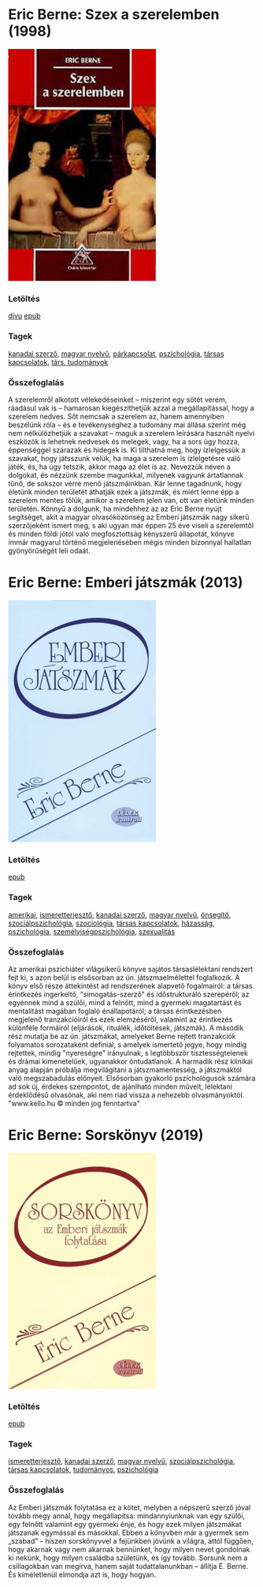 # <a name="id_905">Eric Berne: Szex a szerelemben (1998)</a>
<img src="https://github.com/BercziSandor/calibre_lib/raw/main/libs/main/Eric%20Berne/Szex%20a%20szerelemben%20%28905%29/cover.jpg" alt="cover" width="300"/>

### Letöltés
[djvu](https://github.com/BercziSandor/calibre_lib/raw/main/libs/main/Eric%20Berne/Szex%20a%20szerelemben%20%28905%29/Szex%20a%20szerelemben%20-%20Eric%20Berne.djvu) 
 [epub](https://github.com/BercziSandor/calibre_lib/raw/main/libs/main/Eric%20Berne/Szex%20a%20szerelemben%20%28905%29/Szex%20a%20szerelemben%20-%20Eric%20Berne.epub)

### Tagek
[kanadai szerző](https://github.com/berczisandor/calibre_lib/blob/main/libs/main/tags/kanadai%20szerz%c5%91.md), [magyar nyelvű](https://github.com/berczisandor/calibre_lib/blob/main/libs/main/tags/magyar%20nyelv%c5%b1.md), [párkapcsolat](https://github.com/berczisandor/calibre_lib/blob/main/libs/main/tags/p%c3%a1rkapcsolat.md), [pszichológia](https://github.com/berczisandor/calibre_lib/blob/main/libs/main/tags/pszichol%c3%b3gia.md), [társas kapcsolatok](https://github.com/berczisandor/calibre_lib/blob/main/libs/main/tags/t%c3%a1rsas%20kapcsolatok.md), [társ. tudományok](https://github.com/berczisandor/calibre_lib/blob/main/libs/main/tags/t%c3%a1rs.%20tudom%c3%a1nyok.md)

### Összefoglalás
<div>
<p>A ​szerelemről alkotott vélekedéseinket – miszerint egy sötét verem, ráadásul vak is – hamarosan kiegészíthetjük azzal a megállapítással, hogy a szerelem nedves. Sőt nemcsak a szerelem az, hanem amennyiben beszélünk róla – és e tevékenységhez a tudomány mai állása szerint még nem nélkülözhetjük a szavakat – maguk a szerelem leírására használt nyelvi eszközök is lehetnek nedvesek és melegek, vagy, ha a sors úgy hozza, éppenséggel szárazak és hidegek is. Ki tilthatná meg, hogy ízlelgessük a szavakat, hogy játsszunk velük, ha maga a szerelem is ízlelgetésre való játék, és, ha úgy tetszik, akkor maga az élet is az. Nevezzük néven a dolgokat, és nézzünk szembe magunkkal, milyenek vagyunk ártatlannak tűnő, de sokszor vérre menő játszmáinkban. Kár lenne tagadnunk, hogy életünk minden területét áthatják ezek a játszmák, és miért lenne épp a szerelem mentes tőlük, amikor a szerelem jelen van, ott van életünk minden területén. Könnyű a dolgunk, ha mindehhez az az Eric Berne nyújt segítséget, akit a magyar olvasóközönség az Emberi játszmák nagy sikerű szerzőjeként ismert meg, s aki ugyan már éppen 25 éve viseli a szerelemtől és minden földi jótól való megfosztottság kényszerű állapotát, könyve immár magyarul történő megjelenésében mégis minden bizonnyal hallatlan gyönyörűségét leli odaát.</p></div>


# <a name="id_291">Eric Berne: Emberi játszmák (2013)</a>
<img src="https://github.com/BercziSandor/calibre_lib/raw/main/libs/main/Eric%20Berne/Emberi%20Jatszmak%20%28291%29/cover.jpg" alt="cover" width="300"/>

### Letöltés
[epub](https://github.com/BercziSandor/calibre_lib/raw/main/libs/main/Eric%20Berne/Emberi%20Jatszmak%20%28291%29/Emberi%20jatszmak%20-%20Eric%20Berne.epub)

### Tagek
[amerikai](https://github.com/berczisandor/calibre_lib/blob/main/libs/main/tags/amerikai.md), [ismeretterjesztő](https://github.com/berczisandor/calibre_lib/blob/main/libs/main/tags/ismeretterjeszt%c5%91.md), [kanadai szerző](https://github.com/berczisandor/calibre_lib/blob/main/libs/main/tags/kanadai%20szerz%c5%91.md), [magyar nyelvű](https://github.com/berczisandor/calibre_lib/blob/main/libs/main/tags/magyar%20nyelv%c5%b1.md), [önsegítő](https://github.com/berczisandor/calibre_lib/blob/main/libs/main/tags/%c3%b6nseg%c3%adt%c5%91.md), [szociálpszichológia](https://github.com/berczisandor/calibre_lib/blob/main/libs/main/tags/szoci%c3%a1lpszichol%c3%b3gia.md), [szociológia](https://github.com/berczisandor/calibre_lib/blob/main/libs/main/tags/szociol%c3%b3gia.md), [társas kapcsolatok](https://github.com/berczisandor/calibre_lib/blob/main/libs/main/tags/t%c3%a1rsas%20kapcsolatok.md), [házasság](https://github.com/berczisandor/calibre_lib/blob/main/libs/main/tags/h%c3%a1zass%c3%a1g.md), [pszichológia](https://github.com/berczisandor/calibre_lib/blob/main/libs/main/tags/pszichol%c3%b3gia.md), [személyiségpszichológia](https://github.com/berczisandor/calibre_lib/blob/main/libs/main/tags/szem%c3%a9lyis%c3%a9gpszichol%c3%b3gia.md), [szexualitás](https://github.com/berczisandor/calibre_lib/blob/main/libs/main/tags/szexualit%c3%a1s.md)

### Összefoglalás
<div>
<p>Az amerikai pszichiáter világsikerű könyve sajátos társaslélektani rendszert fejt ki, s azon belül is elsősorban az ún. játszmaelmélettel foglalkozik. A könyv első része áttekintést ad rendszerének alapvető fogalmairól: a társas érintkezés ingerkeltő, "simogatás-szerző" és időstrukturáló szerepéről; az egyénnek mind a szülői, mind a felnőtt, mind a gyermeki magatartást és mentalitást magában foglaló énállapotáról; a társas érintkezésben megjelenő tranzakcióiról és ezek elemzéséről, valamint az érintkezés különféle formáiról (eljárások, rituálék, időtöltések, játszmák). A második rész mutatja be az ún. játszmákat, amelyeket Berne rejtett tranzakciók folyamatos sorozataként definiál, s amelyek ismertető jegye, hogy mindig rejtettek, mindig "nyereségre" irányulnak, s legtöbbször tisztességtelenek és drámai kimenetelűek, ugyanakkor öntudatlanok. A harmadik rész klinikai anyag alapján próbálja megvilágítani a játszmamentesség, a játszmáktól való megszabadulás előnyeit. Elsősorban gyakorló pszichológusok számára ad sok új, érdekes szempontot, de ajánlható minden művelt, lélektani érdeklődésű olvasónak, aki nem riad vissza a nehezebb olvasmányoktól. "www.kello.hu © minden jog fenntartva"</p></div>


# <a name="id_292">Eric Berne: Sorskönyv (2019)</a>
<img src="https://github.com/BercziSandor/calibre_lib/raw/main/libs/main/Eric%20Berne/Sorskonyv%20%28292%29/cover.jpg" alt="cover" width="300"/>

### Letöltés
[epub](https://github.com/BercziSandor/calibre_lib/raw/main/libs/main/Eric%20Berne/Sorskonyv%20%28292%29/Sorskonyv%20-%20Eric%20Berne.epub)

### Tagek
[ismeretterjesztő](https://github.com/berczisandor/calibre_lib/blob/main/libs/main/tags/ismeretterjeszt%c5%91.md), [kanadai szerző](https://github.com/berczisandor/calibre_lib/blob/main/libs/main/tags/kanadai%20szerz%c5%91.md), [magyar nyelvű](https://github.com/berczisandor/calibre_lib/blob/main/libs/main/tags/magyar%20nyelv%c5%b1.md), [szociálpszichológia](https://github.com/berczisandor/calibre_lib/blob/main/libs/main/tags/szoci%c3%a1lpszichol%c3%b3gia.md), [társas kapcsolatok](https://github.com/berczisandor/calibre_lib/blob/main/libs/main/tags/t%c3%a1rsas%20kapcsolatok.md), [tudományos](https://github.com/berczisandor/calibre_lib/blob/main/libs/main/tags/tudom%c3%a1nyos.md), [pszichológia](https://github.com/berczisandor/calibre_lib/blob/main/libs/main/tags/pszichol%c3%b3gia.md)

### Összefoglalás
<p class="description">Az Emberi játszmák folytatása ez a kötet, melyben a népszerű szerző jóval tovább megy annál, hogy megállapítsa: mindannyiunknak van egy szülői, egy felnőtt valamint egy gyermeki énje, és hogy ezek milyen játszmákat játszanak egymással és másokkal. Ebben a könyvben már a gyermek sem „szabad” – hiszen sorskönyvvel a fejünkben jövünk a világra, attól függően, hogy akarnak vagy nem akarnak bennünket, hogy milyen nevet gondolnak ki nekünk, hogy milyen családba születünk, és így tovább. Sorsunk nem a csillagokban van megírva, hanem saját tudattalanunkban – állítja E. Berne. És kíméletlenül elmondja azt is, hogy hogyan.</p>



